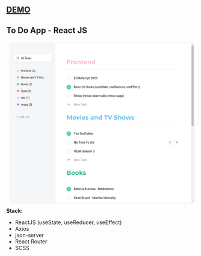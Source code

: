 ## [DEMO](https://todo-app-react.alexnikrod.now.sh/)

## To Do App - React JS
![alt text](https://github.com/alexnikrod/todo-app-react/blob/master/public/Screenshot.png "To App React")
**Stack:**

- ReactJS (useState, useReducer, useEffect)
- Axios
- json-server
- React Router
- SCSS
